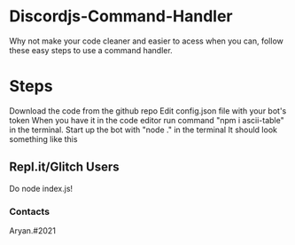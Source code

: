 # Discordjs-Command-Handler
Why not make your code cleaner and easier to acess when you can, follow these easy steps to use a command handler.

<h1>Steps</h1>
Download the code from the github repo
Edit config.json file with your bot's token
When you have it in the code editor run command "npm i ascii-table" in the terminal.
Start up the bot with "node ." in the terminal It should look something like this
<h2> Repl.it/Glitch Users</h2>
Do node index.js!

<h3>Contacts</h3>
Aryan.#2021
